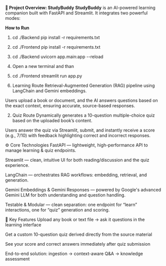 ****📘 Project Overview: StudyBuddy****
**StudyBuddy** is an AI-powered learning companion built with FastAPI and Streamlit. It integrates two powerful modes:

**How to Run**
1. cd ./Backend
pip install -r requirements.txt  
2. cd ./Frontend
pip install -r requirements.txt
3. cd ./Backend
uvicorn app.main:app --reload
4. Open a new terminal and than
5. cd ./Frontend
streamlit run app.py

1. Learning Route
Retrieval-Augmented Generation (RAG) pipeline using LangChain and Gemini embeddings.

Users upload a book or document, and the AI answers questions based on the exact context, ensuring accurate, source-based responses.

2. Quiz Route
Dynamically generates a 10-question multiple-choice quiz based on the uploaded book’s content.

Users answer the quiz via Streamlit, submit, and instantly receive a score (e.g., 7/10) with feedback highlighting correct and incorrect responses.

⚙️ Core Technologies
FastAPI — lightweight, high-performance API to manage learning & quiz endpoints.

Streamlit — clean, intuitive UI for both reading/discussion and the quiz experience.

LangChain — orchestrates RAG workflows: embedding, retrieval, and generation.

Gemini Embeddings & Gemini Responses — powered by Google's advanced Gemini LLM for both understanding and question handling.

Testable & Modular — clean separation: one endpoint for “learn” interactions, one for “quiz” generation and scoring.

🎯 Key Features
Upload any book or text file → ask it questions in the learning interface

Get a custom 10-question quiz derived directly from the source material

See your score and correct answers immediately after quiz submission

End-to-end solution: ingestion → context-aware Q&A → knowledge assessment

